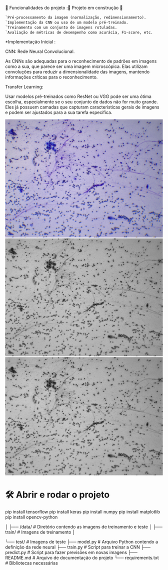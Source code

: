 🔨 Funcionalidades do projeto :🚧 Projeto em construção 🚧

    `Pré-processamento da imagem (normalização, redimensionamento).
    `Implementação da CNN ou uso de um modelo pré-treinado.
    `Treinamento com um conjunto de imagens rotuladas.
    `Avaliação de métricas de desempenho como acurácia, F1-score, etc.

*Implementação Inicial :

CNN: Rede Neural Convolucional.

As CNNs são adequadas para o reconhecimento de padrões em imagens como a sua, que parece ser uma imagem microscópica. Elas utilizam convoluções para reduzir a dimensionalidade das imagens, mantendo informações críticas para o reconhecimento.

Transfer Learning:

Usar modelos pré-treinados como ResNet ou VGG pode ser uma ótima escolha, especialmente se o seu conjunto de dados não for muito grande. Eles já possuem camadas que capturam características gerais de imagens e podem ser ajustados para a sua tarefa específica.

<body>
    <div class="image-container">
        <img src="CX 1.1 FD_2.jpg" alt="Imagem Inicial">
        <img src="CX_1.1_FD_2_bw.png" alt="Imagem de camada 2 - Tratamento de Coloração">
        <img src="CX_1.1_FD_2_grayscale.jpg" alt="Imagem camada Cinza - Tratamento Aninhado">
    </div>
</body>
</html>


# 🛠️ Abrir e rodar o projeto

pip install tensorflow
pip install keras pip install numpy 
pip install matplotlib pip install opencv-python


│ ├── /data/ # Diretório contendo as imagens de treinamento e teste
│ ├── train/ # Imagens de treinamento
│ 


└── test/ # Imagens de teste 
  ├── model.py # Arquivo Python contendo a definição da rede neural 
  ├── train.py # Script para treinar a CNN 
  ├── predict.py # Script para fazer previsões em novas imagens 
  ├── README.md # Arquivo de documentação do projeto
  └── requirements.txt # Bibliotecas necessárias


